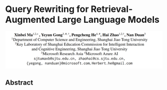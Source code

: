 # Query Rewriting for Retrieval-Augmented Large Language Models

![17a0a62c2ddf8130b2d284997166e5b](Query%20Rewriting%20for%20Retrieval-Augmented%20Large%20Language%20Models.assets/17a0a62c2ddf8130b2d284997166e5b.png)

## Abstract

